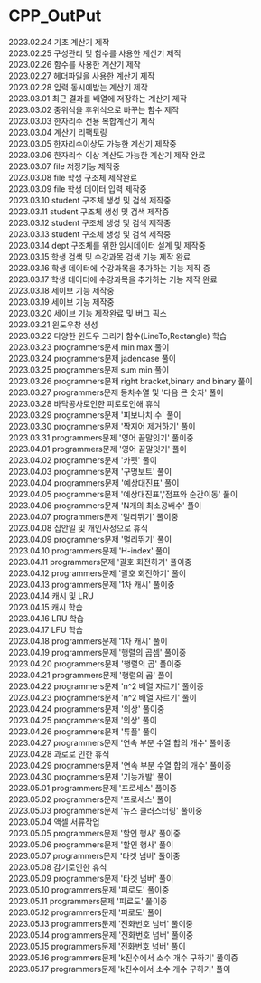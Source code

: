 # CPP_OutPut
2023.02.24 기초 계산기 제작  
2023.02.25 구성관리 및 함수를 사용한 계산기 제작  
2023.02.26 함수를 사용한 계산기 제작  
2023.02.27 헤더파일을 사용한 계산기 제작  
2023.02.28 입력 동시에받는 계산기 제작  
2023.03.01 최근 결과를 배열에 저장하는 계산기 제작  
2023.03.02 중위식을 후위식으로 바꾸는 함수 제작  
2023.03.03 한자리수 전용 복합계산기 제작  
2023.03.04 계산기 리팩토링  
2023.03.05 한자리수이상도 가능한 계산기 제작중  
2023.03.06 한자리수 이상 계산도 가능한 계산기 제작 완료  
2023.03.07 file 저장기능 제작중  
2023.03.08 file 학생 구조체 제작완료  
2023.03.09 file 학생 데이터 입력 제작중  
2023.03.10 student 구조체 생성 및 검색 제작중  
2023.03.11 student 구조체 생성 및 검색 제작중  
2023.03.12 student 구조체 생성 및 검색 제작중  
2023.03.13 student 구조체 생성 및 검색 제작중  
2023.03.14 dept 구조체를 위한 임시데이터 설계 및 제작중  
2023.03.15 학생 검색 및 수강과목 검색 기능 제작 완료  
2023.03.16 학생 데이터에 수강과목을 추가하는 기능 제작 중  
2023.03.17 학생 데이터에 수강과목을 추가하는 기능 제작 완료  
2023.03.18 세이브 기능 제작중  
2023.03.19 세이브 기능 제작중  
2023.03.20 세이브 기능 제작완료 및 버그 픽스  
2023.03.21 윈도우창 생성  
2023.03.22 다양한 윈도우 그리기 함수(LineTo,Rectangle) 학습  
2023.03.23 programmers문제 min max 풀이  
2023.03.24 programmers문제 jadencase 풀이  
2023.03.25 programmers문제 sum min 풀이  
2023.03.26 programmers문제 right bracket,binary and binary 풀이  
2023.03.27 programmers문제 등차수열 및 '다음 큰 숫자' 풀이  
2023.03.28 바닥공사로인한 피로로인해 휴식  
2023.03.29 programmers문제 '피보나치 수' 풀이  
2023.03.30 programmers문제 '짝지어 제거하기' 풀이  
2023.03.31 programmers문제 '영어 끝말잇기' 풀이중  
2023.04.01 programmers문제 '영어 끝말잇기' 풀이  
2023.04.02 programmers문제 '카펫' 풀이  
2023.04.03 programmers문제 '구명보트' 풀이  
2023.04.04 programmers문제 '예상대진표' 풀이  
2023.04.05 programmers문제 '예상대진표','점프와 순간이동' 풀이  
2023.04.06 programmers문제 'N개의 최소공배수' 풀이  
2023.04.07 programmers문제 '멀리뛰기' 풀이중  
2023.04.08 집안일 및 개인사정으로 휴식  
2023.04.09 programmers문제 '멀리뛰기' 풀이  
2023.04.10 programmers문제 'H-index' 풀이  
2023.04.11 programmers문제 '괄호 회전하기' 풀이중  
2023.04.12 programmers문제 '괄호 회전하기' 풀이  
2023.04.13 programmers문제 '1차 캐시' 풀이중  
2023.04.14 캐시 및 LRU  
2023.04.15 캐시 학습  
2023.04.16 LRU 학습  
2023.04.17 LFU 학습  
2023.04.18 programmers문제 '1차 캐시' 풀이  
2023.04.19 programmers문제 '행렬의 곱셈' 풀이중  
2023.04.20 programmers문제 '행렬의 곱' 풀이중  
2023.04.21 programmers문제 '행렬의 곱' 풀이  
2023.04.22 programmers문제 'n^2 배열 자르기' 풀이중  
2023.04.23 programmers문제 'n^2 배열 자르기' 풀이  
2023.04.24 programmers문제 '의상' 풀이중  
2023.04.25 programmers문제 '의상' 풀이  
2023.04.26 programmers문제 '튜플' 풀이  
2023.04.27 programmers문제 '연속 부분 수열 합의 개수' 풀이중  
2023.04.28 과로로 인한 휴식  
2023.04.29 programmers문제 '연속 부분 수열 합의 개수' 풀이중  
2023.04.30 programmers문제 '기능개발' 풀이  
2023.05.01 programmers문제 '프로세스' 풀이중  
2023.05.02 programmers문제 '프로세스' 풀이  
2023.05.03 programmers문제 '뉴스 클러스터링' 풀이중  
2023.05.04 액셀 서류작업  
2023.05.05 programmers문제 '할인 행사' 풀이중  
2023.05.06 programmers문제 '할인 행사' 풀이  
2023.05.07 programmers문제 '타겟 넘버' 풀이중  
2023.05.08 감기로인한 휴식  
2023.05.09 programmers문제 '타겟 넘버' 풀이     
2023.05.10 programmers문제 '피로도' 풀이중     
2023.05.11 programmers문제 '피로도' 풀이중     
2023.05.12 programmers문제 '피로도' 풀이     
2023.05.13 programmers문제 '전화번호 넘버' 풀이중     
2023.05.14 programmers문제 '전화번호 넘버' 풀이중     
2023.05.15 programmers문제 '전화번호 넘버' 풀이     
2023.05.16 programmers문제 'k진수에서 소수 개수 구하기' 풀이중  
2023.05.17 programmers문제 'k진수에서 소수 개수 구하기' 풀이  
